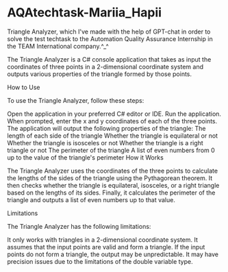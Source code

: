 # AQAtechtask-Mariia_Hapii
Triangle Analyzer, which I've made with the help of GPT-chat 
in order to solve the test techtask to the Automation Quality Assurance Internship 
in the TEAM International company.^_^



The Triangle Analyzer is a C# console application that takes as input the coordinates of three points in a 2-dimensional coordinate system and outputs various properties of the triangle formed by those points.

How to Use

To use the Triangle Analyzer, follow these steps:

Open the application in your preferred C# editor or IDE.
Run the application.
When prompted, enter the x and y coordinates of each of the three points.
The application will output the following properties of the triangle:
The length of each side of the triangle
Whether the triangle is equilateral or not
Whether the triangle is isosceles or not
Whether the triangle is a right triangle or not
The perimeter of the triangle
A list of even numbers from 0 up to the value of the triangle's perimeter
How it Works

The Triangle Analyzer uses the coordinates of the three points to calculate the lengths of the sides of the triangle using the Pythagorean theorem. It then checks whether the triangle is equilateral, isosceles, or a right triangle based on the lengths of its sides. Finally, it calculates the perimeter of the triangle and outputs a list of even numbers up to that value.

Limitations

The Triangle Analyzer has the following limitations:

It only works with triangles in a 2-dimensional coordinate system.
It assumes that the input points are valid and form a triangle. If the input points do not form a triangle, the output may be unpredictable.
It may have precision issues due to the limitations of the double variable type.

